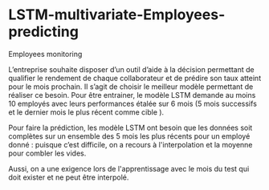 # LSTM-multivariate-Employees-predicting
Employees monitoring

L’entreprise souhaite disposer d’un outil d’aide à la décision permettant de qualifier le rendement de chaque collaborateur et de prédire son taux atteint pour le mois prochain. Il s’agit de choisir le meilleur modèle permettant de réaliser ce besoin.
Pour être entrainer, le modèle LSTM demande au moins 10 employés avec leurs performances étalée sur 6 mois (5 mois successifs et le dernier mois le plus récent comme cible ).

Pour faire la prédiction, les modèle LSTM ont besoin que les données soit complètes sur un ensemble des 5 mois les plus récents pour un employé donné : puisque c’est difficile, on a recours à l'interpolation et la moyenne pour combler les vides. 

Aussi, on a une exigence lors de l'apprentissage avec le mois du test qui doit exister et ne peut être interpolé.
